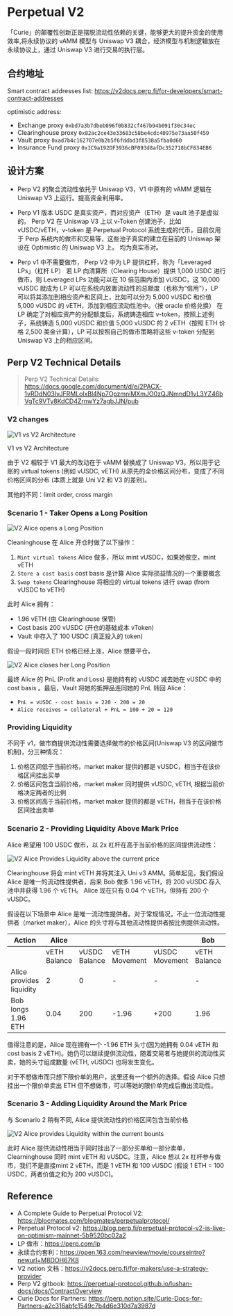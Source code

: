 # Perpetual V2

「Curie」的颠覆性创新正是摆脱流动性依赖的关键，能够更大的提升资金的使用效率,将永续协议的 vAMM 模型与 Uniswap V3 耦合，经济模型与机制逻辑放在永续协议上，通过 Uniswap V3 进行交易的执行层。

## 合约地址

Smart contract addresses list: <https://v2docs.perp.fi/for-developers/smart-contract-addresses>

optimistic address:

- Exchange proxy `0xbd7a3b7dbeb096f0b832cf467b94b091f30c34ec`
- Clearinghouse proxy `0x82ac2ce43e33683c58be4cdc40975e73aa50f459`
- Vault proxy `0xad7b4c162707e0b2b5f6fddbd3f8538a5fba0d60`
- Insurance Fund proxy `0x1C9a192DF3936cBF093d8afDc352718bCF834EB6`

## 设计方案

- Perp V2 的聚合流动性依托于 Uniswap V3，V1 中原有的 vAMM 逻辑在 Uniswap V3 上运行。提高资金利用率。

- Perp V1 版本 USDC 是真实资产，而对应资产（ETH）是 vault 池子是虚拟的。
  Perp V2 在 Uniswap V3 上以 v-Token 创建池子，比如 vUSDC/vETH，v-token 是 Perpetual Protocol 系统生成的代币，目前仅用于 Perp 系统内的做市和交易等，这些池子真实的建立在目前的 Uniswap 架设在 Optimistic 的 Uniswap V3 上。 均为真实币对。

- Perp v1 中不需要做市， Perp V2 中为 LP 提供杠杆，称为「Leveraged LPs」（杠杆 LP）
  若 LP 向清算所（Clearing House）提供 1,000 USDC 进行做市，则 Leveraged LPs 功能可以在 10 倍范围内添加 vUSDC，这 10,000 vUSDC 就成为 LP 可以在系统内放置流动性的总额度（也称为“信用”），LP 可以将其添加到相应资产和区间上，比如可以分为 5,000 vUSDC 和价值 5,000 vUSDC 的 vETH，添加到相应流动性池中。（按 oracle 价格兑换）
  在 LP 确定了对相应资产的分配额度后，系统铸造相应 v-token，按照上述例子，系统铸造 5,000 vUSDC 和价值 5,000 vUSDC 的 2 vETH（按照 ETH 价格 2,500 美金计算），LP 可以按照自己的做市策略将这些 v-token 分配到 Uniswap V3 上的相应区间。

## Perp V2 Technical Details

> Perp V2 Technical Details: <https://docs.google.com/document/d/e/2PACX-1vRDdN03IvJFRMLolxBl4Np7OpzmniMXmJO0zQJNmndD1vL3YZ46bVgTc9VTy8KdCD4ZrnwYz7agbJJN/pub>

### V2 changes

![V1 vs V2 Architecture](https://lh4.googleusercontent.com/RzvqmS7m0ewJxQW2dXy4_deYZd2fJDkUjjHZpPR215wlR6fsnwWN4lU2nvtmJRBPT1Ug2qxmFyCBDbiHGsZleRyVY8UcnSdnjUM06LVq_0fN9gBH8x9qPFJ5CfhJBz2eJeMWOtfFmlhH5x4Xug)

V1 vs V2 Architecture

由于 V2 相较于 V1 最大的改动在于 vAMM 替换成了 Uniswap V3，所以用于记账的 virtual tokens (例如 vUSDC, vETH) 从原先的全价格区间分布，变成了不同价格区间的分布 (本质上就是 Uni V2 和 V3 的差别)。

其他的不同：limit order, cross margin

### Scenario 1 - Taker Opens a Long Position

![V2 Alice opens a Long Position](https://lh3.googleusercontent.com/M0zPnKBHu0C7s93PrTP3qvULoz2vnqYEuC8EkJ0PPwDLZ_N8w_d3UaObMZ5Ok3x7SJHRsgiX3splorrk59yCLgPaAKR5aXbJF4tIiQsf0WIVbLizJgh3L_3o3Ts8GkPJ1VWD8P8Kf9KZW0cN8w)

Cleaninghouse 在 Alice 开仓时做了以下操作：

1. `Mint virtual tokens` Alice 做多，所以 mint vUSDC，如果她做空，mint vETH
2. `Store a cost basis` cost basis 是计算 Alice 实际损益情况的一个重要概念
3. `Swap tokens` Clearinghouse 将相应的 virtual tokens 进行 swap (from vUSDC to vETH)

此时 Alice 拥有：

- 1.96 vETH (由 Clearinghouse 保管)
- Cost basis 200 vUSDC (开仓的基础成本 vToken)
- Vault 中存入了 100 USDC (真正投入的 token)

假设一段时间后 ETH 价格已经上涨，Alice 想要平仓。

![V2 Alice closes her Long Position](https://lh6.googleusercontent.com/bG6HMcjmo0ZpOQH5vcKoSCZv_9NLM92HHTXwHYWfUtJ9VLAroxBycedED0g_FzokopKTAjzzriV-b5jNre0U-03Mtp_pjKCrQhvmd2PDP3gqdOQNGzIkP_UontkDu4UnK_yEZu_rRIwAQ9m4Iw)

最终 Alice 的 PnL (Profit and Loss) 是她持有的 vUSDC 减去她在 vUSDC 中的 cost basis 。最后，Vault 将她的抵押品连同她的 PnL 转回 Alice：

- `PnL = vUSDC - cost basis = 220 - 200 = 20`
- `Alice receives = collateral + PnL = 100 + 20 = 120`

### Providing Liquidity

不同于 v1，做市商提供流动性需要选择做市的价格区间(Uniswap V3 的区间做市机制)，分三种情况：

1. 价格区间低于当前价格，market maker 提供的都是 vUSDC，相当于在该价格区间挂出买单
2. 价格区间包含当前价格，market maker 同时提供 vUSDC, vETH, 根据当前价格决定两者的比例
3. 价格区间高于当前价格，market maker 提供的都是 vETH，相当于在该价格区间挂出卖单

### Scenario 2 - Providing Liquidity Above Mark Price

Alice 希望用 100 USDC 做市，以 2x 杠杆在高于当前价格的区间提供流动性：

![V2 Alice Provides Liquidity above the current price](https://lh3.googleusercontent.com/MXI4pJnDNod-GY6jQdo7cAiKBNp8yfxgR8qLjEXT_GIaDYvKEQSvsb0UsGW8UPbB1zwdEPuTOFH0in9itCSZoD4FgB4O3qk17NF6W_pFGsx1_qAqeF0ZMS9KaEAMRmncctwu8FiVvGscr3VUhw)

Clearinghouse 将会 mint vETH 并将其注入 Uni v3 AMM。简单起见，我们假设 Alice 是唯一的流动性提供者，后来 Bob 做多 1.96 vETH，将 200 vUSDC 存入池中并获得 1.96 个 vETH。 Alice 现在只有 0.04 个 vETH，但持有 200 个 vUSDC。

假设在以下场景中 Alice 是唯一流动性提供者。对于常规情况，不止一位流动性提供者（market maker），Alice 的头寸将与其他流动性提供者按比例提供流动性。

| Action                   | Alice        |               |               |                | Bob          |               |               |                |
| ------------------------ | ------------ | ------------- | ------------- | -------------- | ------------ | ------------- | ------------- | -------------- |
|                          | vETH Balance | vUSDC Balance | vETH Movement | vUSDC Movement | vETH Balance | vUSDC Balance | vETH Movement | vUSDC Movement |
| Alice provides liquidity | 2            | 0             | \-            | \-             | \-           | \-            | \-            | \-             |
| Bob longs 1.96 ETH       | 0.04         | 200           | \-1.96        | +200           | 1.96         | 0             | +1.96         | \-200          |

值得注意的是，Alice 现在拥有一个 -1.96 ETH 头寸(因为她拥有 0.04 vETH 和 cost basis 2 vETH)。她仍可以继续提供流动性，随着交易者与她提供的流动性买卖，她的头寸组成数量 (vETH, vUSDC) 也将发生变化。

对于不想做市而只想下限价单的用户，这里还有一个额外的选择。假设 Alice 只想挂出一个限价单卖出 ETH 但不想做市，可以等她的限价单完成后撤出流动性。

### Scenario 3 - Adding Liquidity Around the Mark Price

与 Scenario 2 稍有不同, Alice 提供流动性的价格区间包含当前价格

![V2 Alice provides Liquidity within the current bounts](https://lh4.googleusercontent.com/1E-flO5PncNQhU2LOliKhO6v_2srOTgxiT_5Kf5UgPzUCJPTmwfxMS0Wv2xfAv8_stwcBOr6GT_BWCOnW6Tr2J1qnd8wq_InUHWwke5o7q8AZMqF2Yb4Ylf6QZEoU9zFg074M9L3lLIpFeOXKg)

此时 Alice 提供流动性相当于同时挂出了一部分买单和一部分卖单， Clearninghouse 同时 mint vETH 和 vUSDC。注意，Alice 想以 2x 杠杆参与做市，我们不是直接mint 2 vETH，而是 1 vETH 和 100 vUSDC (假设 1 ETH = 100 USDC，两者价值之和为 200 vUSDC)。

## Reference

- A Complete Guide to Perpetual Protocol V2: <https://blocmates.com/blogmates/perpetualprotocol/>
- Perpetual Protocol v2: <https://blog.perp.fi/perpetual-protocol-v2-is-live-on-optimism-mainnet-5b9520bc02a2>
- LP 做市：<https://perp.com/lp>
- 永续合约套利：<https://open.163.com/newview/movie/courseintro?newurl=M8DOH67K8>
- V2 notion 文档：<https://v2docs.perp.fi/for-makers/use-a-strategy-provider>
- Perp V2 gitbook: <https://perpetual-protocol.github.io/lushan-docs/docs/ContractOverview>
- Curie Docs for Partners: <https://perp.notion.site/Curie-Docs-for-Partners-a2c316abfc1549c7b4d6e310d7a3987d>
